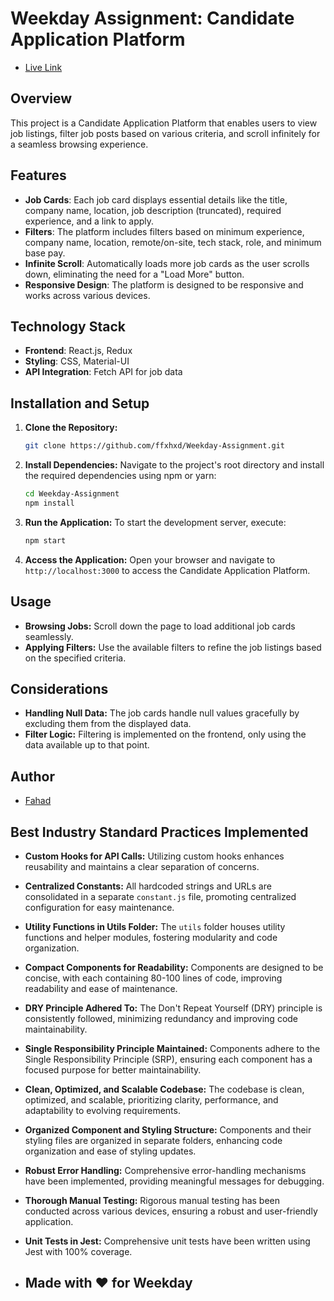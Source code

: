 
# Weekday Assignment: Candidate Application Platform
- [Live Link](https://6637492ac26282af1fe888fb--teal-kheer-fff562.netlify.app/)

## Overview

This project is a Candidate Application Platform that enables users to view job listings, filter job posts based on various criteria, and scroll infinitely for a seamless browsing experience.

## Features

- **Job Cards**: Each job card displays essential details like the title, company name, location, job description (truncated), required experience, and a link to apply.
- **Filters**: The platform includes filters based on minimum experience, company name, location, remote/on-site, tech stack, role, and minimum base pay.
- **Infinite Scroll**: Automatically loads more job cards as the user scrolls down, eliminating the need for a "Load More" button.
- **Responsive Design**: The platform is designed to be responsive and works across various devices.

## Technology Stack

- **Frontend**: React.js, Redux
- **Styling**: CSS, Material-UI
- **API Integration**: Fetch API for job data

## Installation and Setup

1. **Clone the Repository:**
   ```bash
   git clone https://github.com/ffxhxd/Weekday-Assignment.git
   ```
2. **Install Dependencies:**
   Navigate to the project's root directory and install the required dependencies using npm or yarn:
   ```bash
   cd Weekday-Assignment
   npm install
   ```
3. **Run the Application:**
   To start the development server, execute:
   ```bash
   npm start
   ```
4. **Access the Application:**
   Open your browser and navigate to `http://localhost:3000` to access the Candidate Application Platform.

## Usage

- **Browsing Jobs:** Scroll down the page to load additional job cards seamlessly.
- **Applying Filters:** Use the available filters to refine the job listings based on the specified criteria.

## Considerations

- **Handling Null Data:** The job cards handle null values gracefully by excluding them from the displayed data.
- **Filter Logic:** Filtering is implemented on the frontend, only using the data available up to that point.

## Author

- [Fahad](https://github.com/ffxhxd)

## Best Industry Standard Practices Implemented

- **Custom Hooks for API Calls:** Utilizing custom hooks enhances reusability and maintains a clear separation of concerns.
- **Centralized Constants:** All hardcoded strings and URLs are consolidated in a separate `constant.js` file, promoting centralized configuration for easy maintenance.
- **Utility Functions in Utils Folder:** The `utils` folder houses utility functions and helper modules, fostering modularity and code organization.
- **Compact Components for Readability:** Components are designed to be concise, with each containing 80-100 lines of code, improving readability and ease of maintenance.
- **DRY Principle Adhered To:** The Don't Repeat Yourself (DRY) principle is consistently followed, minimizing redundancy and improving code maintainability.
- **Single Responsibility Principle Maintained:** Components adhere to the Single Responsibility Principle (SRP), ensuring each component has a focused purpose for better maintainability.
- **Clean, Optimized, and Scalable Codebase:** The codebase is clean, optimized, and scalable, prioritizing clarity, performance, and adaptability to evolving requirements.
- **Organized Component and Styling Structure:** Components and their styling files are organized in separate folders, enhancing code organization and ease of styling updates.
- **Robust Error Handling:** Comprehensive error-handling mechanisms have been implemented, providing meaningful messages for debugging.
- **Thorough Manual Testing:** Rigorous manual testing has been conducted across various devices, ensuring a robust and user-friendly application.
- **Unit Tests in Jest:** Comprehensive unit tests have been written using Jest with 100% coverage.

- ## Made with ❤️ for Weekday
